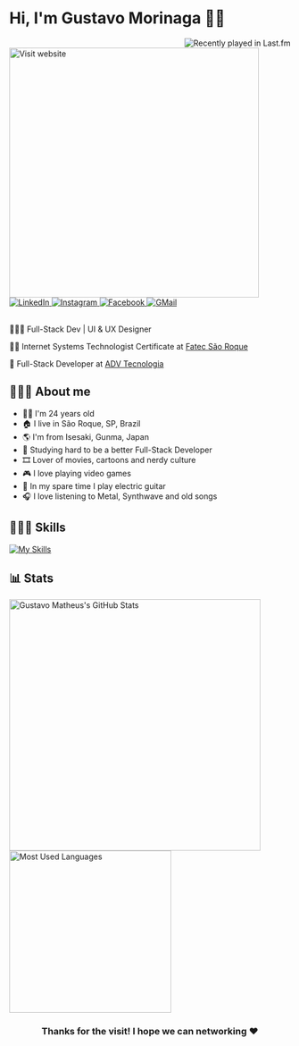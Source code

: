 # Hi, I'm Gustavo Morinaga 🤟🏻

<img align="right" src="https://lastfm-recently-played.vercel.app/api?user=gustavomorinaga&header_style=compact_stats_only&count=3&width=350" alt="Recently played in Last.fm" />

<div align="left">
  <a href="https://gustavomorinaga.dev/" title="Visit website">
    <img width="447" src="https://img.shields.io/badge/%E2%A0%80%E2%A0%80%E2%A0%80%E2%A0%80%E2%A0%80%E2%A0%80%E2%A0%80%E2%A0%80%E2%A0%80%E2%A0%80%E2%A0%80%E2%A0%80%E2%A0%80%E2%A0%80%E2%A0%80%E2%A0%80%E2%A0%80%E2%A0%80💻_visit_website_%E2%A0%80%E2%A0%80%E2%A0%80%E2%A0%80%E2%A0%80%E2%A0%80%E2%A0%80%E2%A0%80%E2%A0%80%E2%A0%80%E2%A0%80%E2%A0%80%E2%A0%80%E2%A0%80%E2%A0%80%E2%A0%80%E2%A0%80%E2%A0%80-100F10.svg?style=for-the-badge&logoColor=white" alt="Visit website" />
  </a>
  <a href="https://linkedin.com/in/gustavomorinaga/" title="LinkedIn">
    <img src="https://img.shields.io/badge/linkedin-%230077B5.svg?&style=for-the-badge&logo=linkedin&logoColor=white" alt="LinkedIn" />
  </a>
  <a href="https://instagram.com/gustavomorinaga/" title="Instagram">
    <img src="https://img.shields.io/badge/instagram-%23E4405F.svg?&style=for-the-badge&logo=instagram&logoColor=white" alt="Instagram" />
  </a>
  <a href="https://facebook.com/gustavomorinaga/" title="Facebook">
    <img src="https://img.shields.io/badge/facebook-%231877F2.svg?&style=for-the-badge&logo=facebook&logoColor=white" alt="Facebook" />
  </a>
  <a href="mailto:me@gustavomorinaga.dev" title="GMail">
    <img src="https://img.shields.io/badge/gmail-D14836.svg?style=for-the-badge&logo=gmail&logoColor=white" alt="GMail" />
  </a>
</div>

<br>

👨🏻‍💻 Full-Stack Dev | UI & UX Designer

👨‍🎓 Internet Systems Technologist Certificate at [Fatec São Roque](https://fatecsaoroque.edu.br/)

💼 Full-Stack Developer at [ADV Tecnologia](https://advtecnologia.com.br/)

## 🙋🏻‍♂️ About me

- 🧑🏻 I'm 24 years old
- 🏠 I live in São Roque, SP, Brazil
- 🌎 I'm from Isesaki, Gunma, Japan
- 🌱 Studying hard to be a better Full-Stack Developer
- 🎞️ Lover of movies, cartoons and nerdy culture
- 🎮 I love playing video games
- 🎸 In my spare time I play electric guitar
- 🎧 I love listening to Metal, Synthwave and old songs

## 🤹🏻‍♂️ Skills

[![My Skills](https://skillicons.dev/icons?i=html,css,sass,tailwind,js,ts,md,nodejs,bun,express,svelte,angular,react,nextjs,mongodb,postgres,redis,firebase,supabase,vite,webpack,pnpm,yarn,windows,linux,powershell,git,github,vscode,netlify,vercel,notion,obsidian,figma)](https://skillicons.dev)

## 📊 Stats

<a href="https://github.com/anuraghazra/github-readme-stats" title="GitHub Stats">
  <img width="450px" src="https://github-readme-stats.vercel.app/api?username=gustavomorinaga&hide=issues&theme=radical&show_icons=true&count_private=true&include_all_commits=true&line_height=24.5&hide_border=true" alt="Gustavo Matheus's GitHub Stats" />
</a>
<a href="https://github.com/anuraghazra/github-readme-stats" title="Most Used Languages">
  <img width="290px" src="https://github-readme-stats.vercel.app/api/top-langs/?username=gustavomorinaga&layout=compact&theme=radical&hide_border=true"
 alt="Most Used Languages" />
</a>

<div align="center">
  <h3>Thanks for the visit! I hope we can networking ❤️</h3>
</div>
